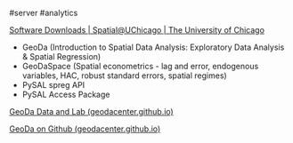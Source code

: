 #server #analytics 

[Software Downloads | Spatial@UChicago | The University of Chicago](https://spatial.uchicago.edu/software)  
  
- GeoDa (Introduction to Spatial Data Analysis: Exploratory Data Analysis & Spatial Regression)  
- GeoDaSpace (Spatial econometrics - lag and error, endogenous variables, HAC, robust standard errors, spatial regimes)  
- PySAL spreg API  
- PySAL Access Package  
  
[GeoDa Data and Lab (geodacenter.github.io)](https://geodacenter.github.io/data-and-lab/) 

[GeoDa on Github (geodacenter.github.io)](https://geodacenter.github.io/)